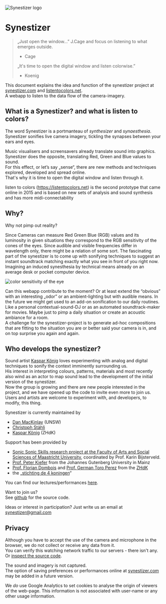 ![Synestizer logo](https://synestize.github.io/synestizer/media/synestizer_logo_50x50.png)

# Synestizer

> „Just open the window...”  J.Cage and focus on listening to what emerges outside.
>
> * Cage
>
> „It's time to open the digital window and listen colorwise.”
>
> * Koenig

This document explains the idea and function of the synestizer project at [synestizer.com](http://synestizer.com) and [listentocolors.net](https://listentocolors.net).  
A webapp to listen to the data flow of the camera-imagery.

## What is a Synestizer? and what is listen to colors?

The word Synestizer is a portmanteau of _synthesizer_  and _synaesthesia_. Synestizer sonifies live camera imagery, tickling the synapses between your ears and eyes.

Music visualisers and screensavers already translate sound into graphics.  
Synestizer does the opposite, translating Red, Green and Blue values to sound.  
For this effect, or let’s say „sense“, there are new methods and techniques explored, developed and spread online.  
That's why it is time to open the digital window and listen through it.

listen to colors (https://listentocolors.net) is the second prototype that came online in 2015 and is based on new sets of analysis and sound synthesis and has more midi-connectability

## Why?

Why not pimp out reality?

Since Cameras can measure Red Green Blue \(RGB\) values and its luminosity in given situations they correspond to the RGB sensitivity of the cones of the eyes. Since audible and visible frequencies differ in wavelength only, there might be a relation of some sort. The fascinating part of the synestizer is to come up with sonifying techniques to suggest an instant soundtrack matching exactly what you see in front of you right now. Imagining an induced synesthesia by technical means already on an average desk or pocket computer device.

![color sensitivity of the eye](https://synestize.github.io/synestizer/media/Color_Sensitivity.jpg)

Can this webapp contribute to the moment? Or at least extend the “obvious” with an interesting „odor” or an ambient-lighting but with audible means. In the future we might get used to an add-on sonification to our daily routines. Like a personal contextual-sound-DJ or as an automated soundtrack-maker for movies. Maybe just to pimp a daily situation or create an acoustic ambiance for a room.  
A challenge for the synestizer-project is to generate ad-hoc compositions that are fitting to the situation you are or better said your camera is in, and on top surprise you again and again.

## Who develops the synestizer?

Sound artist [Kaspar König](http://www.kasparkoenig.com) loves experimenting with analog and digital techniques to sonify the context imminently surrounding us.  
His interest in interpreting colours, patterns, materials and most recently also wind as an actor to map sound lead to the development of the initial version of the synestizer.  
Now the group is growing and there are new people interested in the project, and we have opened up the code to invite even more to join us.  
Users and artists are welcome to experiment with, and developers, to modify, this thing.

Synestizer is currently maintained by

* [Dan MacKinlay](https://danmackinlay.name/) \(UNSW\)
* [Christoph Stähli](http://www.stahlnow.com) 
* [Kaspar König](https://kasparkoenig.com) \(ZHdK\)

Support has been provided by

* [Sonic Sonic Skills research project at the Faculty of Arts and Social Sciences of Maastricht University](http://exhibition.sonicskills.org/exhibition/booth2/the-synestizer/), coordinated by Prof. Karin Bijsterveld.
* [Prof. Peter Kiefer](http://www.musik.uni-mainz.de/741_DEU_HTML.php) from the Johannes Gutenberg University in Mainz
* [Prof. Florian Dombois](http://www.floriandombois.net/) and [Prof. German Toro Perez](http://www.toro-perez.com/) from the [ZHdK](https://www.zhdk.ch/) 
* the „[stichting de 4 koningen](http://kultkat.com/)“

You can find our lectures/performances [here](https://www.zhdk.ch/?vorlesungsverzeichnis&semester_id=140409&cc_page_id=1802&course_id=165301).

Want to join us?  
See [github](https://github.com/synestize/synestizer) for the source code.

Ideas or interest in participation? Just write us an email at [synestizer@gmail.com](mailto:synestizer@gmail.com)

## Privacy

Although you have to accept the use of the camera and microphone in the browser, we do not collect or receive any data from it.  
You can verify this watching network traffic to our servers - there isn't any.  
Or [inspect the source code](https://github.com/synestize/synestizer).

The sound and imagery is not captured.  
The option of saving preferences or performances online at [synestizer.com](http://synestizer.com) may be added in a future version.

We _do_ use Google Analytics to set cookies to analyse the origin of viewers of the web-page. This information is not associated with user-name or any other usage information.

